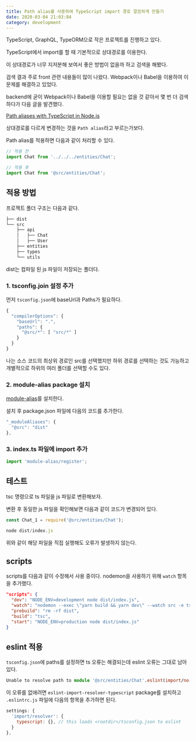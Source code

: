 ```yaml
---
title: Path alias를 사용하여 TypeScript import 경로 깔끔하게 만들기
date: 2020-03-04 21:03:84
category: development
---
```


TypeScript, GraphQL, TypeORM으로 작은 프로젝트를 진행하고 있다.

TypeScript에서 import를 할 때 기본적으로 상대경로를 이용한다.

이 상대경로가 너무 지저분해 보여서 좋은 방법이 없을까 하고 검색을 해봤다.

검색 결과 주로 front 관련 내용들이 많이 나왔다. Webpack이나 Babel을 이용하여 이 문제를 해결하고 있었다.

backend에 굳이 Webpack이나 Babel을 이용할 필요는 없을 것 같아서 몇 번 더 검색하다가 다음 글을 발견했다.

[Path aliases with TypeScript in Node.js](https://dev.to/larswaechter/path-aliases-with-typescript-in-nodejs-4353)

상대경로를 다르게 변경하는 것을 `Path alias`라고 부르는가보다.

Path alias를 적용하면 다음과 같이 처리할 수 있다.

```ts
// 적용 전
import Chat from '../../../entities/Chat';

// 적용 후
import Chat from '@src/entities/Chat';
```

## 적용 방법

프로젝트 폴더 구조는 다음과 같다.

```ts
├── dist
└── src
    ├── api
    │   ├── Chat
    │   ├── User
    ├── entities
    ├── types
    └── utils
```

dist는 컴파일 된 js 파일이 저장되는 폴더다.

### 1. tsconfig.join 설정 추가

먼저 `tsconfig.json`에 baseUrl과 Paths가 필요하다.

```ts
{
  "compilerOptions": {
    "baseUrl": ".",
    "paths": {
      "@src/*": [ "src/*" ]
    }
  }
}
```

나는 소스 코드의 최상위 경로인 src를 선택했지만 하위 경로를 선택하는 것도 가능하고 개별적으로 하위의 여러 폴더를 선택할 수도 있다.

### 2. module-alias package 설치

[module-alias](https://www.npmjs.com/package/module-alias)를 설치한다.

설치 후 package.json 파일에 다음의 코드를 추가한다.

```ts
"_moduleAliases": {
  "@src": "dist"
},
```

### 3. index.ts 파일에 import 추가

```ts
import 'module-alias/register';
```

## 테스트

tsc 명령으로 ts 파일을 js 파일로 변환해보자.

변환 후 동일한 js 파일을 확인해보면 다음과 같이 코드가 변경되어 있다.

```ts
const Chat_1 = require('@src/entities/Chat');
```

```ts
node dist/index.js
```

위와 같이 해당 파일을 직접 실행해도 오류가 발생하지 않는다.

## scripts

scripts를 다음과 같이 수정해서 사용 중이다. nodemon을 사용하기 위해 `watch` 항목을 추가했다.

```json
"scripts": {
  "dev": "NODE_ENV=development node dist/index.js",
  "watch": "nodemon --exec \"yarn build && yarn dev\" --watch src -e ts,graphql",
  "prebuild": "rm -rf dist",
  "build": "tsc",
  "start": "NODE_ENV=production node dist/index.js"
}
```

## eslint 적용

`tsconfig.json`에 paths를 설정하면 ts 오류는 해결되는데 eslint 오류는 그대로 남아있다.

```ts
Unable to resolve path to module '@src/entities/Chat'.eslint(import/no-unresolved)
```

이 오류를 없애려면 `eslint-import-resolver-typescript` package를 설치하고 `.eslintrc.js` 파일에 다음의 항목을 추가하면 된다.

```js
settings: {
  'import/resolver': {
    typescript: {}, // this loads <rootdir>/tsconfig.json to eslint
  }
},
```
